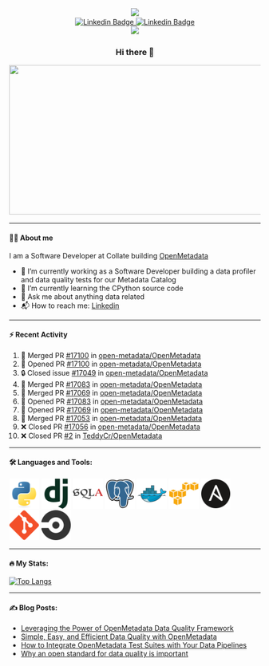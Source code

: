 <div id="header" align="center">
  <img src="https://media.giphy.com/media/5eLDrEaRGHegx2FeF2/giphy.gif" width="100"/>
</div>
<div id="badges" align="center">
  <a href="https://www.linkedin.com/in/teddycrepineau/">
    <img src="https://shields.io/badge/Linkedin-blue?logo=linkedin&logoColor=white&style=for-the-badge" alt="Linkedin Badge"/>
  </a>
  <a href="https://medium.com/@teddycrpineau">
    <img src="https://shields.io/badge/Medium-black?logo=medium&logoColor=white&style=for-the-badge" alt="Linkedin Badge"/>
  </a>
</div>
<div align="center">
  <img src="https://komarev.com/ghpvc/?username=TeddyCr&color=blue&style=flat-square" />
</div>

<h3 align="center">
Hi there 👋
</h3>
<div align="center">
  <img src="https://media.giphy.com/media/L8K62iTDkzGX6/giphy.gif" width="600" height="300"/>
</div>

---

#### :technologist: About me
I am a Software Developer at Collate building <a href="https://open-metadata.org"/>OpenMetadata</a>
- 🔭 I’m currently working as a Software Developer building a data profiler and data quality tests for our Metadata Catalog
- 🐍 I’m currently learning the CPython source code
- 💬 Ask me about anything data related
- 📬 How to reach me: [Linkedin](https://shields.io/badge/Linkedin-blue?logo=linkedin&logoColor=white&style=for-the-badge)

---

#### ⚡️ Recent Activity
<!--START_SECTION:activity-->
1. 🎉 Merged PR [#17100](https://github.com/open-metadata/OpenMetadata/pull/17100) in [open-metadata/OpenMetadata](https://github.com/open-metadata/OpenMetadata)
2. 💪 Opened PR [#17100](https://github.com/open-metadata/OpenMetadata/pull/17100) in [open-metadata/OpenMetadata](https://github.com/open-metadata/OpenMetadata)
3. 🔒 Closed issue [#17049](https://github.com/open-metadata/OpenMetadata/issues/17049) in [open-metadata/OpenMetadata](https://github.com/open-metadata/OpenMetadata)
4. 🎉 Merged PR [#17083](https://github.com/open-metadata/OpenMetadata/pull/17083) in [open-metadata/OpenMetadata](https://github.com/open-metadata/OpenMetadata)
5. 🎉 Merged PR [#17069](https://github.com/open-metadata/OpenMetadata/pull/17069) in [open-metadata/OpenMetadata](https://github.com/open-metadata/OpenMetadata)
6. 💪 Opened PR [#17083](https://github.com/open-metadata/OpenMetadata/pull/17083) in [open-metadata/OpenMetadata](https://github.com/open-metadata/OpenMetadata)
7. 💪 Opened PR [#17069](https://github.com/open-metadata/OpenMetadata/pull/17069) in [open-metadata/OpenMetadata](https://github.com/open-metadata/OpenMetadata)
8. 🎉 Merged PR [#17053](https://github.com/open-metadata/OpenMetadata/pull/17053) in [open-metadata/OpenMetadata](https://github.com/open-metadata/OpenMetadata)
9. ❌ Closed PR [#17056](https://github.com/open-metadata/OpenMetadata/pull/17056) in [open-metadata/OpenMetadata](https://github.com/open-metadata/OpenMetadata)
10. ❌ Closed PR [#2](https://github.com/TeddyCr/OpenMetadata/pull/2) in [TeddyCr/OpenMetadata](https://github.com/TeddyCr/OpenMetadata)
<!--END_SECTION:activity-->

---

#### :hammer_and_wrench: Languages and Tools:
<div>
   <img src="https://github.com/devicons/devicon/blob/master/icons/python/python-original.svg" width="60" height="60"/>
   <img src="https://github.com/devicons/devicon/blob/master/icons/django/django-plain.svg" width="60" height="60"/>
   <img src="https://github.com/devicons/devicon/blob/master/icons/sqlalchemy/sqlalchemy-original.svg" width="60" height="60"/>
   <img src="https://github.com/devicons/devicon/blob/master/icons/postgresql/postgresql-original.svg" width="60" height="60"/>
   <img src="https://github.com/devicons/devicon/blob/master/icons/docker/docker-original.svg" width="60" height="60"/>
   <img src="https://github.com/devicons/devicon/blob/master/icons/amazonwebservices/amazonwebservices-original.svg" width="60" height="60"/>
   <img src="https://github.com/devicons/devicon/blob/master/icons/ansible/ansible-original.svg" width="60" height="60"/>
   <img src="https://github.com/devicons/devicon/blob/master/icons/git/git-original.svg" width="60" height="60"/>
   <img src="https://github.com/devicons/devicon/blob/master/icons/circleci/circleci-plain.svg" width="60" height="60"/>
</div>

---

#### 🔥 My Stats:
[![Top Langs](https://github-readme-stats.vercel.app/api/top-langs/?username=TeddyCr&layout=compact&hide=javascript,html,css)](https://github.com/anuraghazra/github-readme-stats)

---

#### ✍️ Blog Posts:
<!-- BLOG-POST-LIST:START -->
- [Leveraging the Power of OpenMetadata Data Quality Framework](https://blog.open-metadata.org/leveraging-the-power-of-openmetadata-data-quality-framework-385ba2d8eaf?source=rss-16e0670af08f------2)
- [Simple, Easy, and Efficient Data Quality with OpenMetadata](https://blog.open-metadata.org/simple-easy-and-efficient-data-quality-with-openmetadata-1c4e7d329364?source=rss-16e0670af08f------2)
- [How to Integrate OpenMetadata Test Suites with Your Data Pipelines](https://blog.open-metadata.org/how-to-integrate-openmetadata-test-suites-with-your-data-pipelines-d83fb55fa494?source=rss-16e0670af08f------2)
- [Why an open standard for data quality is important](https://blog.open-metadata.org/why-are-we-building-a-data-quality-standard-1753fae87259?source=rss-16e0670af08f------2)
<!-- BLOG-POST-LIST:END -->
